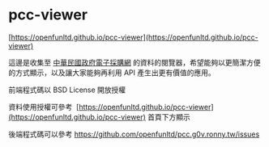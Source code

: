 # pcc-viewer

[https://openfunltd.github.io/pcc-viewer](https://openfunltd.github.io/pcc-viewer)

這邊是收集至 [中華民國政府電子採購網](https://web.pcc.gov.tw) 的資料的閱覽器，希望能夠以更簡潔方便的方式顯示，以及讓大家能夠再利用 API 產生出更有價值的應用。

前端程式碼以 BSD License 開放授權

資料使用授權可參考  [https://openfunltd.github.io/pcc-viewer](https://openfunltd.github.io/pcc-viewer) 首頁下方顯示

後端程式碼可以參考 https://github.com/openfunltd/pcc.g0v.ronny.tw/issues
